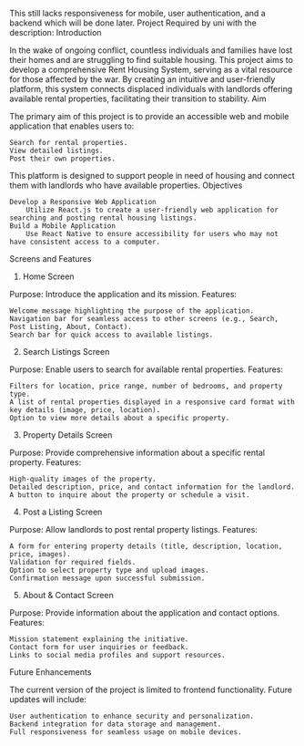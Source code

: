 This still lacks responsiveness for mobile, user authentication, and a backend which will be done later.
Project Required by uni with the description:
Introduction

In the wake of ongoing conflict, countless individuals and families have lost their homes and are struggling to find suitable housing. This project aims to develop a comprehensive Rent Housing System, serving as a vital resource for those affected by the war. By creating an intuitive and user-friendly platform, this system connects displaced individuals with landlords offering available rental properties, facilitating their transition to stability.
Aim

The primary aim of this project is to provide an accessible web and mobile application that enables users to:

    Search for rental properties.
    View detailed listings.
    Post their own properties.

This platform is designed to support people in need of housing and connect them with landlords who have available properties.
Objectives

    Develop a Responsive Web Application
        Utilize React.js to create a user-friendly web application for searching and posting rental housing listings.
    Build a Mobile Application
        Use React Native to ensure accessibility for users who may not have consistent access to a computer.

Screens and Features

1. Home Screen

Purpose: Introduce the application and its mission.
Features:

    Welcome message highlighting the purpose of the application.
    Navigation bar for seamless access to other screens (e.g., Search, Post Listing, About, Contact).
    Search bar for quick access to available listings.

2. Search Listings Screen

Purpose: Enable users to search for available rental properties.
Features:

    Filters for location, price range, number of bedrooms, and property type.
    A list of rental properties displayed in a responsive card format with key details (image, price, location).
    Option to view more details about a specific property.

3. Property Details Screen

Purpose: Provide comprehensive information about a specific rental property.
Features:

    High-quality images of the property.
    Detailed description, price, and contact information for the landlord.
    A button to inquire about the property or schedule a visit.

4. Post a Listing Screen

Purpose: Allow landlords to post rental property listings.
Features:

    A form for entering property details (title, description, location, price, images).
    Validation for required fields.
    Option to select property type and upload images.
    Confirmation message upon successful submission.

5. About & Contact Screen

Purpose: Provide information about the application and contact options.
Features:

    Mission statement explaining the initiative.
    Contact form for user inquiries or feedback.
    Links to social media profiles and support resources.

Future Enhancements

The current version of the project is limited to frontend functionality. Future updates will include:

    User authentication to enhance security and personalization.
    Backend integration for data storage and management.
    Full responsiveness for seamless usage on mobile devices.
